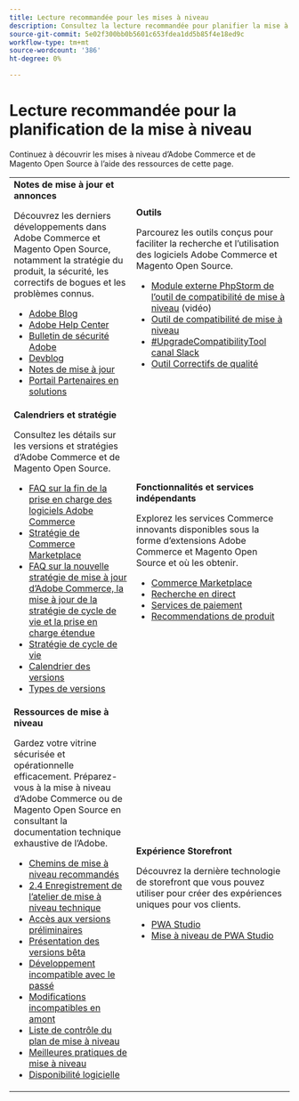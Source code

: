 ```yaml
---
title: Lecture recommandée pour les mises à niveau
description: Consultez la lecture recommandée pour planifier la mise à niveau d’Adobe Commerce.
source-git-commit: 5e02f300bb0b5601c653fdea1dd5b85f4e18ed9c
workflow-type: tm+mt
source-wordcount: '386'
ht-degree: 0%

---
```



# Lecture recommandée pour la planification de la mise à niveau

Continuez à découvrir les mises à niveau d’Adobe Commerce et de Magento Open Source à l’aide des ressources de cette page.

<table>
  <tbody>
    <tr>
      <td><strong>Notes de mise à jour et annonces</strong>
        <p>Découvrez les derniers développements dans Adobe Commerce et Magento Open Source, notamment la stratégie du produit, la sécurité, les correctifs de bogues et les problèmes connus.</p>
          <ul>
            <li><a href="https://blog.adobe.com/">Adobe Blog</a></li>
            <li><a href="https://experienceleague.adobe.com/docs/commerce-knowledge-base/kb/overview.html">Adobe Help Center</a></li>
            <li><a href="https://helpx.adobe.com/security/products/magento/apsb22-12.html">Bulletin de sécurité Adobe</a></li>
            <li><a href="https://community.magento.com/t5/Magento-DevBlog/bg-p/devblog">Devblog</a></li>
            <li><a href="https://experienceleague.adobe.com/docs/commerce-operations/release/notes/overview.html">Notes de mise à jour</a></li>
            <li><a href="https://solutionpartners.adobe.com/solution-partners.html">Portail Partenaires en solutions</a></li>
          </ul>
        </td>
      <td><strong>Outils</strong>
        <p>Parcourez les outils conçus pour faciliter la recherche et l’utilisation des logiciels Adobe Commerce et Magento Open Source.</p>
          <ul>
            <li><a href="https://experienceleague.adobe.com/docs/commerce-learn/tutorials/uct-phpstorm.html">Module externe PhpStorm de l’outil de compatibilité de mise à niveau</a> (vidéo)</li>
            <li><a href="../upgrade-compatibility-tool/overview.md">Outil de compatibilité de mise à niveau</a></li>
            <li><a href="https://magentocommeng.slack.com/archives/C019Y143U9F">#UpgradeCompatibilityTool canal Slack</a></li>
            <li><a href="../../tools/quality-patches-tool/usage.md">Outil Correctifs de qualité</a></li>
          </ul>
      </td>
    </tr>
    <tr>
      <td><strong>Calendriers et stratégie</strong>
        <p>Consultez les détails sur les versions et stratégies d’Adobe Commerce et de Magento Open Source.</p>
          <ul>
            <li><a href="https://experienceleague.adobe.com/docs/commerce-knowledge-base/kb/faq/adobe-commerce-eos-policy-faq.html">FAQ sur la fin de la prise en charge des logiciels Adobe Commerce</a></li>
            <li><a href="https://marketplacesupport.magento.com/hc/en-us/articles/4413722432653">Stratégie de Commerce Marketplace</a></li>
            <li><a href="https://experienceleague.adobe.com/docs/commerce-knowledge-base/kb/faq/adobe-commerce-release-strategy-lifecycle-policy.html">FAQ sur la nouvelle stratégie de mise à jour d’Adobe Commerce, la mise à jour de la stratégie de cycle de vie et la prise en charge étendue</a></li>
            <li><a href="https://www.adobe.com/content/dam/cc/en/legal/terms/enterprise/pdfs/Adobe-Commerce-Software-Lifecycle-Policy.pdf">Stratégie de cycle de vie</a></li>
            <li><a href="../../release/schedule.md">Calendrier des versions</a></li>
            <li><a href="../../release/versioning-policy.md">Types de versions</a></li>
          </ul>
        </td>
      <td><strong>Fonctionnalités et services indépendants</strong>
        <p>Explorez les services Commerce innovants disponibles sous la forme d’extensions Adobe Commerce et Magento Open Source et où les obtenir.</p>
          <ul>
            <li><a href="https://marketplace.magento.com/">Commerce Marketplace</a></li>
            <li><a href="https://marketplace.magento.com/magento-live-search.html">Recherche en direct</a></li>
            <li><a href="https://marketplace.magento.com/magento-payment-services.html">Services de paiement</a></li>
            <li><a href="https://marketplace.magento.com/magento-product-recommendations.html">Recommendations de produit</a></li>
          </ul>
      </td>
    </tr>
    <tr>
      <td><strong>Ressources de mise à niveau</strong>
        <p>Gardez votre vitrine sécurisée et opérationnelle efficacement. Préparez-vous à la mise à niveau d’Adobe Commerce ou de Magento Open Source en consultant la documentation technique exhaustive de l’Adobe.</p>
          <ul>
            <li><a href="recommended-upgrade-paths.md">Chemins de mise à niveau recommandés</a></li>
            <li><a href="https://experienceleague.adobe.com/docs/commerce-learn/tutorials/upgrade-workshop.html?lang=en">2.4 Enregistrement de l’atelier de mise à niveau technique</a></li>
            <li><a href="https://experienceleague.adobe.com/docs/commerce-knowledge-base/kb/troubleshooting/miscellaneous/cannot-access-the-latest-magento-commerce-pre-release.html">Accès aux versions préliminaires</a></li>
            <li><a href="../../release/beta.md">Présentation des versions bêta</a></li>
            <li><a href="https://developer.adobe.com/commerce/contributor/guides/code-contributions/backward-compatibility-policy/">Développement incompatible avec le passé</a></li>
            <li><a href="https://developer.adobe.com/commerce/php/development/backward-incompatible-changes/highlights/">Modifications incompatibles en amont</a></li>
            <li><a href="../../implementation-playbook/best-practices/maintenance/upgrade-checklist.md">Liste de contrôle du plan de mise à niveau</a></li>
            <li><a href="../prepare/best-practices.md">Meilleures pratiques de mise à niveau</a></li>
            <li><a href="../../release/product-availability.md">Disponibilité logicielle</a></li>
          </ul>
      </td>
      <td><strong>Expérience Storefront</strong>
        <p>Découvrez la dernière technologie de storefront que vous pouvez utiliser pour créer des expériences uniques pour vos clients.</p>
          <ul>
            <li><a href="https://developer.adobe.com/commerce/pwa-studio/">PWA Studio</a></li>
            <li><a href="https://developer.adobe.com/commerce/pwa-studio/guides/upgrading-versions">Mise à niveau de PWA Studio</a></li>
          </ul>
      </td>
    </tr>
  </tbody>
</table>

